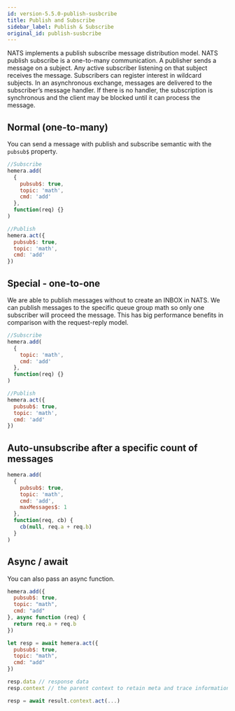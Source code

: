 ```yaml
---
id: version-5.5.0-publish-susbcribe
title: Publish and Subscribe
sidebar_label: Publish & Subscribe
original_id: publish-susbcribe
---
```


NATS implements a publish subscribe message distribution model. NATS publish subscribe is a one-to-many communication. A publisher sends a message on a subject. Any active subscriber listening on that subject receives the message. Subscribers can register interest in wildcard subjects. In an asynchronous exchange, messages are delivered to the subscriber’s message handler. If there is no handler, the subscription is synchronous and the client may be blocked until it can process the message.

## Normal (one-to-many)

You can send a message with publish and subscribe semantic with the `pubsub$` property.

```js
//Subscribe
hemera.add(
  {
    pubsub$: true,
    topic: 'math',
    cmd: 'add'
  },
  function(req) {}
)

//Publish
hemera.act({
  pubsub$: true,
  topic: 'math',
  cmd: 'add'
})
```

## Special - one-to-one

We are able to publish messages without to create an INBOX in NATS. We can publish messages to the specific queue group math so only one subscriber will proceed the message. This has big performance benefits in comparison with the request-reply model.

```js
//Subscribe
hemera.add(
  {
    topic: 'math',
    cmd: 'add'
  },
  function(req) {}
)

//Publish
hemera.act({
  pubsub$: true,
  topic: 'math',
  cmd: 'add'
})
```

## Auto-unsubscribe after a specific count of messages

```js
hemera.add(
  {
    pubsub$: true,
    topic: 'math',
    cmd: 'add',
    maxMessages$: 1
  },
  function(req, cb) {
    cb(null, req.a + req.b)
  }
)
```

## Async / await

You can also pass an async function.

```js
hemera.add({
  pubsub$: true,
  topic: "math",
  cmd: "add"
}, async function (req) {
  return req.a + req.b
})

let resp = await hemera.act({
  pubsub$: true,
  topic: "math",
  cmd: "add"
})

resp.data // response data
resp.context // the parent context to retain meta and trace informations

resp = await result.context.act(...)
```
